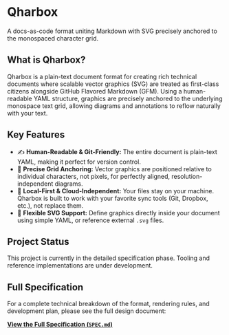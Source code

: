 # Qharbox
A docs-as-code format uniting Markdown with SVG precisely anchored to the monospaced character grid.

## What is Qharbox?

Qharbox is a plain-text document format for creating rich technical documents where scalable vector graphics (SVG) are treated as first-class citizens alongside GitHub Flavored Markdown (GFM). Using a human-readable YAML structure, graphics are precisely anchored to the underlying monospace text grid, allowing diagrams and annotations to reflow naturally with your text.

## Key Features

  * ✍️ **Human-Readable & Git-Friendly:** The entire document is plain-text YAML, making it perfect for version control.
  * 🎯 **Precise Grid Anchoring:** Vector graphics are positioned relative to individual characters, not pixels, for perfectly aligned, resolution-independent diagrams.
  * 🏡 **Local-First & Cloud-Independent:** Your files stay on your machine. Qharbox is built to work with your favorite sync tools (Git, Dropbox, etc.), not replace them.
  * 🔗 **Flexible SVG Support:** Define graphics directly inside your document using simple YAML, or reference external `.svg` files.

## Project Status

This project is currently in the detailed specification phase. Tooling and reference implementations are under development.

## Full Specification

For a complete technical breakdown of the format, rendering rules, and development plan, please see the full design document:

[**View the Full Specification (`SPEC.md`)**](https://github.com/Xyvir/Qharbox/blob/main/SPEC.md)
